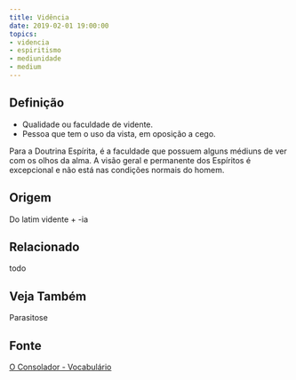 ```yaml
---
title: Vidência
date: 2019-02-01 19:00:00
topics:
- videncia
- espiritismo
- mediunidade
- medium
---
```


## Definição
* Qualidade ou faculdade de vidente. 
* Pessoa que tem o uso da vista, em oposição a cego. 

Para a Doutrina Espírita, é a faculdade que possuem alguns médiuns 
de ver com os olhos da alma. A visão geral e permanente dos Espíritos 
é excepcional e não está nas condições normais do homem.

## Origem
Do latim vidente + -ia

## Relacionado
todo

## Veja Também
Parasitose

## Fonte
[O Consolador - Vocabulário](http://www.oconsolador.com.br/linkfixo/vocabulario/principal.html)
